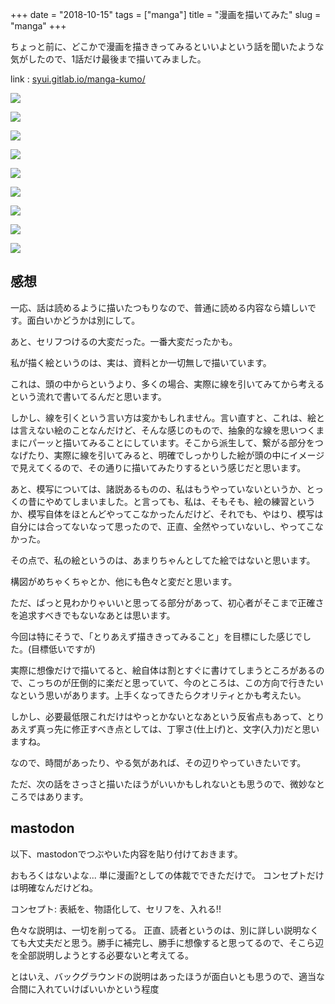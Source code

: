 +++
date = "2018-10-15"
tags = ["manga"]
title = "漫画を描いてみた"
slug = "manga"
+++

ちょっと前に、どこかで漫画を描ききってみるといいよという話を聞いたような気がしたので、1話だけ最後まで描いてみました。

link : [syui.gitlab.io/manga-kumo/](https://syui.gitlab.io/manga-kumo/)

![](https://syui.gitlab.io/manga-kumo/img/01.png)

![](https://syui.gitlab.io/manga-kumo/img/kumo.png)

![](https://syui.gitlab.io/manga-kumo/img/02.png)

![](https://syui.gitlab.io/manga-kumo/img/03.png)

![](https://syui.gitlab.io/manga-kumo/img/04.png)

![](https://syui.gitlab.io/manga-kumo/img/05.png)

![](https://syui.gitlab.io/manga-kumo/img/06.png)

![](https://syui.gitlab.io/manga-kumo/img/07.png)

![](https://syui.gitlab.io/manga-kumo/img/08.png)

## 感想

一応、話は読めるように描いたつもりなので、普通に読める内容なら嬉しいです。面白いかどうかは別にして。

あと、セリフつけるの大変だった。一番大変だったかも。

私が描く絵というのは、実は、資料とか一切無しで描いています。

これは、頭の中からというより、多くの場合、実際に線を引いてみてから考えるという流れで書いてるんだと思います。

しかし、線を引くという言い方は変かもしれません。言い直すと、これは、絵とは言えない絵のことなんだけど、そんな感じのもので、抽象的な線を思いつくままにパーッと描いてみることにしています。そこから派生して、繋がる部分をつなげたり、実際に線を引いてみると、明確でしっかりした絵が頭の中にイメージで見えてくるので、その通りに描いてみたりするという感じだと思います。

あと、模写については、諸説あるものの、私はもうやっていないというか、とっくの昔にやめてしまいました。と言っても、私は、そもそも、絵の練習というか、模写自体をほとんどやってこなかったんだけど、それでも、やはり、模写は自分には合ってないなって思ったので、正直、全然やっていないし、やってこなかった。

その点で、私の絵というのは、あまりちゃんとしてた絵ではないと思います。

構図がめちゃくちゃとか、他にも色々と変だと思います。

ただ、ぱっと見わかりゃいいと思ってる部分があって、初心者がそこまで正確さを追求すべきでもないなあとは思います。

今回は特にそうで、「とりあえず描ききってみること」を目標にした感じでした。(目標低いですが)

実際に想像だけで描いてると、絵自体は割とすぐに書けてしまうところがあるので、こっちのが圧倒的に楽だと思っていて、今のところは、この方向で行きたいなという思いがあります。上手くなってきたらクオリティとかも考えたい。

しかし、必要最低限これだけはやっとかないとなあという反省点もあって、とりあえず真っ先に修正すべき点としては、丁寧さ(仕上げ)と、文字(入力)だと思いますね。

なので、時間があったり、やる気があれば、その辺りやっていきたいです。

ただ、次の話をさっさと描いたほうがいいかもしれないとも思うので、微妙なところではあります。

## mastodon

以下、mastodonでつぶやいた内容を貼り付けておきます。

おもろくはないよな...
単に漫画?としての体裁でできただけで。
コンセプトだけは明確なんだけどね。

コンセプト:
表紙を、物語化して、セリフを、入れる!!

色々な説明は、一切を削ってる。
正直、読者というのは、別に詳しい説明なくても大丈夫だと思う。勝手に補完し、勝手に想像すると思ってるので、そこら辺を全部説明しようとする必要ないと考えてる。

とはいえ、バックグラウンドの説明はあったほうが面白いとも思うので、適当な合間に入れていけばいいかという程度

